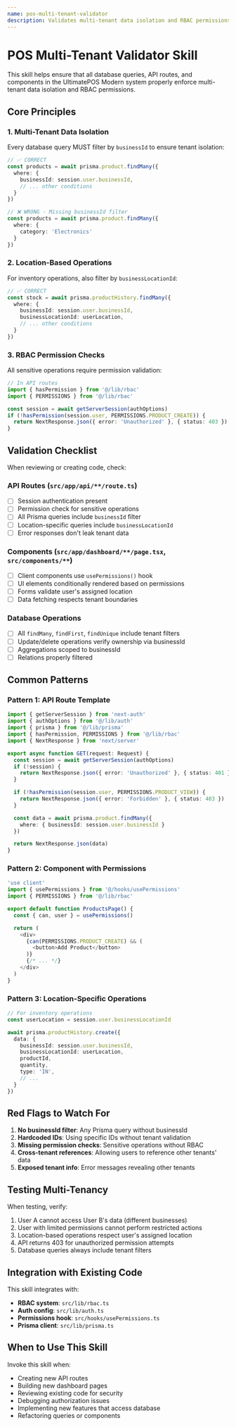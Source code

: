 ```yaml
---
name: pos-multi-tenant-validator
description: Validates multi-tenant data isolation and RBAC permissions in UltimatePOS code
---
```


# POS Multi-Tenant Validator Skill

This skill helps ensure that all database queries, API routes, and components in the UltimatePOS Modern system properly enforce multi-tenant data isolation and RBAC permissions.

## Core Principles

### 1. Multi-Tenant Data Isolation

Every database query MUST filter by `businessId` to ensure tenant isolation:

```typescript
// ✅ CORRECT
const products = await prisma.product.findMany({
  where: {
    businessId: session.user.businessId,
    // ... other conditions
  }
})

// ❌ WRONG - Missing businessId filter
const products = await prisma.product.findMany({
  where: {
    category: 'Electronics'
  }
})
```

### 2. Location-Based Operations

For inventory operations, also filter by `businessLocationId`:

```typescript
// ✅ CORRECT
const stock = await prisma.productHistory.findMany({
  where: {
    businessId: session.user.businessId,
    businessLocationId: userLocation,
    // ... other conditions
  }
})
```

### 3. RBAC Permission Checks

All sensitive operations require permission validation:

```typescript
// In API routes
import { hasPermission } from '@/lib/rbac'
import { PERMISSIONS } from '@/lib/rbac'

const session = await getServerSession(authOptions)
if (!hasPermission(session.user, PERMISSIONS.PRODUCT_CREATE)) {
  return NextResponse.json({ error: 'Unauthorized' }, { status: 403 })
}
```

## Validation Checklist

When reviewing or creating code, check:

### API Routes (`src/app/api/**/route.ts`)

- [ ] Session authentication present
- [ ] Permission check for sensitive operations
- [ ] All Prisma queries include `businessId` filter
- [ ] Location-specific queries include `businessLocationId`
- [ ] Error responses don't leak tenant data

### Components (`src/app/dashboard/**/page.tsx`, `src/components/**`)

- [ ] Client components use `usePermissions()` hook
- [ ] UI elements conditionally rendered based on permissions
- [ ] Forms validate user's assigned location
- [ ] Data fetching respects tenant boundaries

### Database Operations

- [ ] All `findMany`, `findFirst`, `findUnique` include tenant filters
- [ ] Update/delete operations verify ownership via businessId
- [ ] Aggregations scoped to businessId
- [ ] Relations properly filtered

## Common Patterns

### Pattern 1: API Route Template

```typescript
import { getServerSession } from 'next-auth'
import { authOptions } from '@/lib/auth'
import { prisma } from '@/lib/prisma'
import { hasPermission, PERMISSIONS } from '@/lib/rbac'
import { NextResponse } from 'next/server'

export async function GET(request: Request) {
  const session = await getServerSession(authOptions)
  if (!session) {
    return NextResponse.json({ error: 'Unauthorized' }, { status: 401 })
  }

  if (!hasPermission(session.user, PERMISSIONS.PRODUCT_VIEW)) {
    return NextResponse.json({ error: 'Forbidden' }, { status: 403 })
  }

  const data = await prisma.product.findMany({
    where: { businessId: session.user.businessId }
  })

  return NextResponse.json(data)
}
```

### Pattern 2: Component with Permissions

```typescript
'use client'
import { usePermissions } from '@/hooks/usePermissions'
import { PERMISSIONS } from '@/lib/rbac'

export default function ProductsPage() {
  const { can, user } = usePermissions()

  return (
    <div>
      {can(PERMISSIONS.PRODUCT_CREATE) && (
        <button>Add Product</button>
      )}
      {/* ... */}
    </div>
  )
}
```

### Pattern 3: Location-Specific Operations

```typescript
// For inventory operations
const userLocation = session.user.businessLocationId

await prisma.productHistory.create({
  data: {
    businessId: session.user.businessId,
    businessLocationId: userLocation,
    productId,
    quantity,
    type: 'IN',
    // ...
  }
})
```

## Red Flags to Watch For

1. **No businessId filter**: Any Prisma query without businessId
2. **Hardcoded IDs**: Using specific IDs without tenant validation
3. **Missing permission checks**: Sensitive operations without RBAC
4. **Cross-tenant references**: Allowing users to reference other tenants' data
5. **Exposed tenant info**: Error messages revealing other tenants

## Testing Multi-Tenancy

When testing, verify:

1. User A cannot access User B's data (different businesses)
2. User with limited permissions cannot perform restricted actions
3. Location-based operations respect user's assigned location
4. API returns 403 for unauthorized permission attempts
5. Database queries always include tenant filters

## Integration with Existing Code

This skill integrates with:

- **RBAC system**: `src/lib/rbac.ts`
- **Auth config**: `src/lib/auth.ts`
- **Permissions hook**: `src/hooks/usePermissions.ts`
- **Prisma client**: `src/lib/prisma.ts`

## When to Use This Skill

Invoke this skill when:

- Creating new API routes
- Building new dashboard pages
- Reviewing existing code for security
- Debugging authorization issues
- Implementing new features that access database
- Refactoring queries or components
